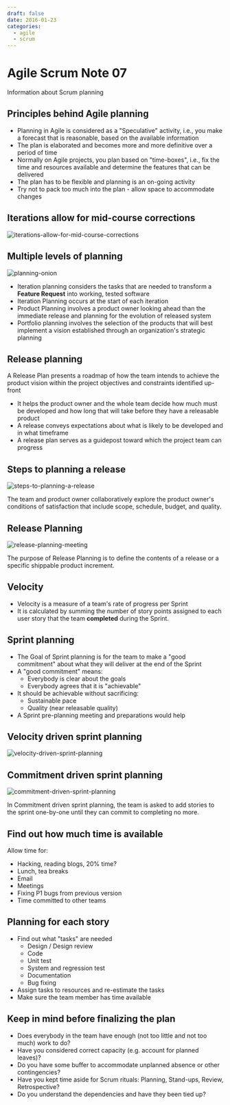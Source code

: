 ```yaml
---
draft: false
date: 2016-01-23
categories:
  - agile
  - scrum
---
```


# Agile Scrum Note 07

Information about Scrum planning

<!-- more -->

## Principles behind Agile planning

- Planning in Agile is considered as a "Speculative" activity, i.e., you make a forecast that is reasonable, based on the available information
- The plan is elaborated and becomes more and more definitive over a period of time
- Normally on Agile projects, you plan based on "time-boxes", i.e., fix the time and resources available and determine the features that can be delivered
- The plan has to be flexible and planning is an on-going activity
- Try not to pack too much into the plan - allow space to accommodate changes

## Iterations allow for mid-course corrections

![iterations-allow-for-mid-course-corrections](./assets/iterations-allow-for-mid-course-corrections.jpg)

## Multiple levels of planning

![planning-onion](./assets/planning-onion.png)

- Iteration planning considers the tasks that are needed to transform a **Feature Request** into working, tested software
- Iteration Planning occurs at the start of each iteration
- Product Planning involves a product owner looking ahead than the immediate release and planning for the evolution of released system
- Portfolio planning involves the selection of the products that will best implement a vision established through an organization's strategic planning

## Release planning

A Release Plan presents a roadmap of how the team intends to achieve the product vision within the project objectives and constraints identified up-front

- It helps the product owner and the whole team decide how much must be developed and how long that will take before they have a releasable product
- A release conveys expectations about what is likely to be developed and in what timeframe
- A release plan serves as a guidepost toward which the project team can progress

## Steps to planning a release

![steps-to-planning-a-release](./assets/steps-in-release-planning.jpg)

The team and product owner collaboratively explore the product owner's conditions of satisfaction that include scope, schedule, budget, and quality.

## Release Planning

![release-planning-meeting](./assets/revised-release-plan.jpg)

The purpose of Release Planning is to define the contents of a release or a specific shippable product increment.

## Velocity

- Velocity is a measure of a team's rate of progress per Sprint
- It is calculated by summing the number of story points assigned to each user story that the team **completed** during the Sprint.

## Sprint planning

<!-- prettier-ignore -->
- The Goal of Sprint planning is for the team to make a "good commitment" about what they will deliver at the end of the Sprint
- A "good commitment" means:
    - Everybody is clear about the goals
    - Everybody agrees that it is "achievable"
- It should be achievable without sacrificing:
    - Sustainable pace
    - Quality (near releasable quality)
- A Sprint pre-planning meeting and preparations would help

## Velocity driven sprint planning

![velocity-driven-sprint-planning](./assets/velocity-driven-sprint-planning.png)

## Commitment driven sprint planning

![commitment-driven-sprint-planning](./assets/commitment-driven-sprint-planning.gif)

In Commitment driven sprint planning, the team is asked to add stories to the sprint one-by-one until they can commit to completing no more.

## Find out how much time is available

Allow time for:

- Hacking, reading blogs, 20% time?
- Lunch, tea breaks
- Email
- Meetings
- Fixing P1 bugs from previous version
- Time committed to other teams

## Planning for each story

<!-- prettier-ignore -->
- Find out what "tasks" are needed
    - Design / Design review
    - Code
    - Unit test
    - System and regression test
    - Documentation
    - Bug fixing
- Assign tasks to resources and re-estimate the tasks
- Make sure the team member has time available

## Keep in mind before finalizing the plan

- Does everybody in the team have enough (not too little and not too much) work to do?
- Have you considered correct capacity (e.g. account for planned leaves)?
- Do you have some buffer to accommodate unplanned absence or other contingencies?
- Have you kept time aside for Scrum rituals: Planning, Stand-ups, Review, Retrospective?
- Do you understand the dependencies and have they been tied up?
